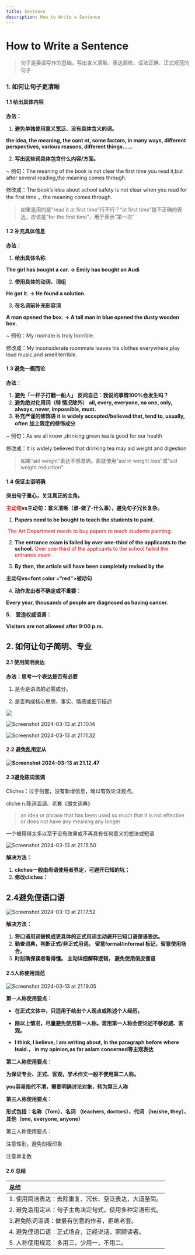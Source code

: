 ```yaml
---
title: Sentence
description: How to Write a Sentence
---
```




#  How to Write a Sentence



> 句子是英语写作的基础，写出含义清晰、表达简练、语法正确、正式规范的句子



### 1. 如何让句子更清晰



#### 1.1 给出具体内容

**办法：**

1. **避免单独使用意义宽泛、没有具体含义的词。**

**the idea, the meaning, the cont nt, some factors, in many ways, different perspectives, various reasons, different things......**

2. **写出这些词具体包含什么内容/方面。**

   

~ 例句：The meaning of the book is not clear the first time you read it,but after several reading,the meaning comes through.

修改成：The book’s idea  about school safety is not clear when you read for the first time ，the meaning comes through. 

> 如果是用的是“read it at first time”行不行？“at first time”是不正确的表达，应该是“for the first time”，用于表示“第一次”



#### 1.2 补充具体信息

**办法：**

1. **给出具体名称**

**The girl has bought a car. → Emily has bought an Audi**

2. **使用具体的动词、词组**

**He got it. → He found a solution.**

3. **在名词前补充形容词**

**A man opened the box. → A tall man in blue opened the dusty wooden box.**



~ 例句：My roomate is truly horrible.

修改成：My inconsiderate roommate leaves his clothes everywhere,play loud music,and smell terrible.



#### 1.3 避免一概而论

**办法：**

1. ﻿﻿﻿**避免「一杆子打翻一船人」**
   **反间自己：我说的事情100%会发生吗？**
2. ﻿﻿﻿**避免绝对化用词（特 情况除外）**
    **all, every, everyone, no one, only, always, never, impossible, must.**
3. ﻿﻿﻿**补充严谨的修饰语**
    **it is widely accepted/believed that, tend to, usually, often**
    **加上限定的修饰成分**



~ 例句：As we all know ,drinking green tea is good for our health

修改成：It is widely believed that drinking tea may aid weight and digestion

> 如果“aid weight”表达不够准确。那就使用“aid in weight loss”或“aid weight reduction”





#### 1.4 保证主语明确

**突出句子重心，关注真正的主角。**

**<font color="red">主动句</font>vs主动句：意义清晰（谁-做了-什么事），避免句子冗长复杂。**

1. ﻿﻿﻿**Papers need to be bought to teach the students to paint.**

​	<font color="red">The Art Department needs to buy papers to teach students painting.</font>    

2. ﻿﻿﻿**The entrance exam is failed by over one-third of the applicants to the school.**
    <font color="red">Over one-third of the applicants to the school failed the entrance exam.</font>

3. ﻿﻿﻿**By then, the article will have been completely revised by the**

**主动句vs<font color =“red">被动句</font>**

4. **动作发出者不确定或不重要：**

**Every year, thousands of people are diagnosed as having cancer.**

**5． 营造权威语调：**

**Visitors are not allowed after 9:00 p.m.**



## 2. 如何让句子简明、专业

#### 2.1 使用简明表达

**办法：思考一个表达是否有必要**

1. 是否是语法的必需成分。

2. 是否构成核心思想、事实、情感或细节描述

![](./_img/1.png)

![Screenshot 2024-03-13 at 21.10.14](./_img/2.png)

![Screenshot 2024-03-13 at 21.11.32](./_img/3.png)



#### 2.2 避免乱用定从

**![Screenshot 2024-03-13 at 21.12.47](./_img/Screenshot%202024-03-13%20at%2021.12.47.png)**

#### 2.3避免陈词滥调

Cliches：过于俗套，没有新增信息，难以有效论证观点。

cliche n.陈词滥调、老套《朗文词典》

> an idea or phrase that has been used so much that it is not effective or does not have any meaning any longer

一个被用得太多以至于没有效果或不再具有任何意义的想法或短语



![Screenshot 2024-03-13 at 21.15.50](./_img/4.png)

**解决方法：**

1. ﻿﻿﻿**cliches一般由母语使用者界定，可避开已知的坑；**
2. ﻿﻿﻿**修改cliches：**



## 2.4避免俚语口语

![Screenshot 2024-03-13 at 21.17.52](./_img/5.png)

**解决方法：**

1. ﻿﻿﻿**将口语用词替换成更具体的正式用词主动避开已知口语俚语表达。**
2. ﻿﻿﻿**勤查词典，判断正式/非正式用词。**
    **留意formal/informal 标记，留意使用场合。**
3. ﻿﻿﻿**时刻确保读者看得懂。**
    **主动详细解释逻辑， 避免使用俏皮俚语**



#### 2.5人称使用规范

![Screenshot 2024-03-13 at 21.19.05](./_img/6.png)

**第一人称使用要点：**

- ﻿﻿**在正式文体中，只适用于给出个人观点或陈述个人经历。**

- ﻿﻿**除以上情况，尽量避免使用第一人称。滥用第一人称会使论述不够权威、客观。**

- ﻿**I think, I believe, I am writing about, In the paragraph before**
   **where lsaid.， in my opinion,as far aslam concerned等主观表达**

  

**第二人称使用要点：**

**为保证专业、正式、客观，学术作文一般不使用第二人称。**

**you容易指代不清，需要明确讨论对象，转为第三人称**



**第三人称使用要点：**

**形式包括：名称（Tom）、名词 （teachers, doctors）、代词 （he/she, they）、其他（one, everyone, anyone）**

第三人称使用要点：

注意性别，避免刻板印象

注意单复数



#### 2.6 总结

| 总结 |
| :--- |
|   1. 使用简洁表达：去除重复、冗长、空泛表达，大道至简。   |
|    2. 避免滥用定从：句子主角决定句式，使用多种定语形式。   |
|   3.避免陈词滥调：做最有创意的作者，拒绝老套。    |
|   4. 避免俚语口语：正式场合，正经说话，照顾读者。   |
| 5. 人称使用规范：多用三，少用一，不用二。 |
